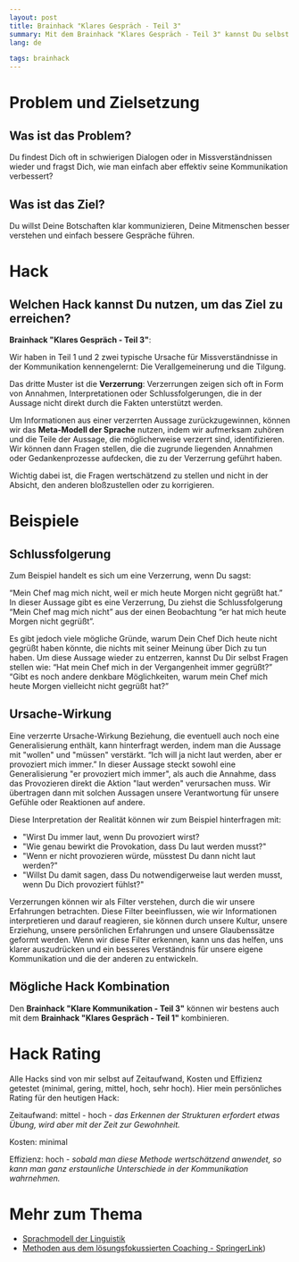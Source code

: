 ```yaml
---
layout: post
title: Brainhack "Klares Gespräch - Teil 3"
summary: Mit dem Brainhack "Klares Gespräch - Teil 3" kannst Du selbst klarer kommunizieren und auch Deine Mitmenschen besser verstehen, indem Du Verzerrungen erkennst und hinterfragst.
lang: de

tags: brainhack
---
```


# Problem und Zielsetzung

## Was ist das Problem?

Du findest Dich oft in schwierigen Dialogen oder in Missverständnissen wieder und fragst Dich, wie man einfach aber effektiv seine Kommunikation verbessert?

## Was ist das Ziel?

Du willst Deine Botschaften klar kommunizieren, Deine Mitmenschen besser verstehen und einfach bessere Gespräche führen.

# Hack

## Welchen Hack kannst Du nutzen, um das Ziel zu erreichen?

**Brainhack "Klares Gespräch - Teil 3"**:

Wir haben in Teil 1 und 2 zwei typische Ursache für Missverständnisse in der Kommunikation kennengelernt: Die Verallgemeinerung und die Tilgung. 

Das dritte Muster ist die **Verzerrung**: Verzerrungen zeigen sich oft in Form von Annahmen, Interpretationen oder Schlussfolgerungen, die in der Aussage nicht direkt durch die Fakten unterstützt werden. 

Um Informationen aus einer verzerrten Aussage zurückzugewinnen, können wir das **Meta-Modell der Sprache** nutzen, indem wir aufmerksam zuhören und die Teile der Aussage, die möglicherweise verzerrt sind, identifizieren. Wir können dann Fragen stellen, die die zugrunde liegenden Annahmen oder Gedankenprozesse aufdecken, die zu der Verzerrung geführt haben.

Wichtig dabei ist, die Fragen wertschätzend zu stellen und nicht in der Absicht, den anderen bloßzustellen oder zu korrigieren. 

# Beispiele

## Schlussfolgerung
Zum Beispiel handelt es sich um eine Verzerrung, wenn Du sagst:

“Mein Chef mag mich nicht, weil er mich heute Morgen nicht gegrüßt hat.” 
In dieser Aussage gibt es eine Verzerrung, Du ziehst die Schlussfolgerung “Mein Chef mag mich nicht” aus der einen Beobachtung “er hat mich heute Morgen nicht gegrüßt”.

Es gibt jedoch viele mögliche Gründe, warum Dein Chef Dich heute nicht gegrüßt haben könnte, die nichts mit seiner Meinung über Dich zu tun haben. 
Um diese Aussage wieder zu entzerren, kannst Du Dir selbst Fragen stellen wie: “Hat mein Chef mich in der Vergangenheit immer gegrüßt?” 
“Gibt es noch andere denkbare Möglichkeiten, warum mein Chef mich heute Morgen vielleicht nicht gegrüßt hat?”

## Ursache-Wirkung
Eine verzerrte Ursache-Wirkung Beziehung, die eventuell auch noch eine Generalisierung enthält, kann hinterfragt werden, indem man die Aussage mit "wollen" und "müssen" verstärkt.
“Ich will ja nicht laut werden, aber er provoziert mich immer.” 
In dieser Aussage steckt sowohl eine Generalisierung "er provoziert mich immer", als auch die Annahme, dass das Provozieren direkt die Aktion "laut werden" verursachen muss.
Wir übertragen dann mit solchen Aussagen unsere Verantwortung für unsere Gefühle oder Reaktionen auf andere.

Diese Interpretation der Realität können wir zum Beispiel hinterfragen mit:
- "Wirst Du immer laut, wenn Du provoziert wirst?
- "Wie genau bewirkt die Provokation, dass Du laut werden musst?"
- "Wenn er nicht provozieren würde, müsstest Du dann nicht laut werden?"
- "Willst Du damit sagen, dass Du notwendigerweise laut werden musst, wenn Du Dich provoziert fühlst?"

Verzerrungen können wir als Filter verstehen, durch die wir unsere Erfahrungen betrachten. Diese Filter beeinflussen, wie wir Informationen interpretieren und darauf reagieren, sie können durch unsere Kultur, unsere Erziehung, unsere persönlichen Erfahrungen und unsere Glaubenssätze geformt werden.
Wenn wir diese Filter erkennen, kann uns das helfen, uns klarer auszudrücken und ein besseres Verständnis für unsere eigene Kommunikation und die der anderen zu entwickeln.
  
## Mögliche Hack Kombination

Den **Brainhack "Klare Kommunikation - Teil 3"** können wir bestens auch mit dem **Brainhack "Klares Gespräch - Teil 1"** kombinieren.
# Hack Rating

Alle Hacks sind von mir selbst auf Zeitaufwand, Kosten und Effizienz getestet (minimal, gering, mittel, hoch, sehr hoch). Hier mein persönliches Rating für den heutigen Hack:

Zeitaufwand: mittel - hoch - _das Erkennen der Strukturen erfordert etwas Übung, wird aber mit der Zeit zur Gewohnheit._

Kosten: minimal

Effizienz: hoch - _sobald man diese Methode wertschätzend anwendet, so kann man ganz erstaunliche Unterschiede in der Kommunikation wahrnehmen._

# Mehr zum Thema

- [Sprachmodell der Linguistik](https://www.spektrum.de/lexikon/psychologie/sprachmodell-der-linguistik/14693)
- [Methoden aus dem lösungsfokussierten Coaching - SpringerLink](https://link.springer.com/chapter/10.1007/978-3-658-13405-1_5))
